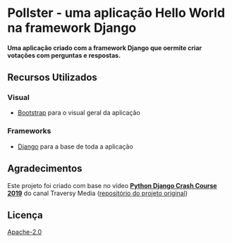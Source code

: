 # Pollster - uma aplicação Hello World na framework Django

#### Uma aplicação criado com a framework Django que oermite criar votações com perguntas e respostas.

## Recursos Utilizados

### Visual

- [Bootstrap](https://getbootstrap.com) para o visual geral da aplicação

### Frameworks

- [Django](https://www.fancyapps.com/fancybox/3/) para a base de toda a aplicação

<!-- ### Hospedagem

- [Netlify](https://www.netlify.com/) para hospedagem do site -->

## Agradecimentos

Este projeto foi criado com base no vídeo [**Python Django Crash Course 2019**](https://www.youtube.com/watch?v=e1IyzVyrLSU) do canal Traversy Media ([repositório do projeto original](https://github.com/bradtraversy/pollster_django_crash))

## Licença

[Apache-2.0](https://www.apache.org/licenses/LICENSE-2.0)
